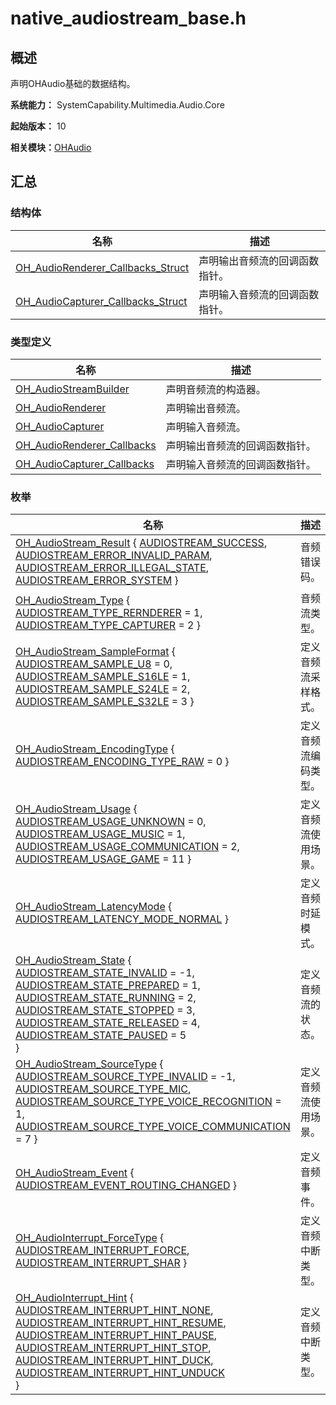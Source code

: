 # native_audiostream_base.h


## 概述

声明OHAudio基础的数据结构。

**系统能力：** SystemCapability.Multimedia.Audio.Core

**起始版本：** 10

**相关模块：**[OHAudio](_o_h_audio.md)


## 汇总


### 结构体

| 名称 | 描述 | 
| -------- | -------- |
| [OH_AudioRenderer_Callbacks_Struct](_o_h___audio_renderer___callbacks___struct.md) | 声明输出音频流的回调函数指针。 | 
| [OH_AudioCapturer_Callbacks_Struct](_o_h___audio_capturer___callbacks___struct.md) | 声明输入音频流的回调函数指针。 | 


### 类型定义

| 名称 | 描述 | 
| -------- | -------- |
| [OH_AudioStreamBuilder](_o_h_audio.md#oh_audiostreambuilder) | 声明音频流的构造器。 | 
| [OH_AudioRenderer](_o_h_audio.md#oh_audiorenderer) | 声明输出音频流。 | 
| [OH_AudioCapturer](_o_h_audio.md#oh_audiocapturer) | 声明输入音频流。 | 
| [OH_AudioRenderer_Callbacks](_o_h_audio.md#oh_audiorenderer_callbacks) | 声明输出音频流的回调函数指针。 | 
| [OH_AudioCapturer_Callbacks](_o_h_audio.md#oh_audiocapturer_callbacks) | 声明输入音频流的回调函数指针。 | 


### 枚举

| 名称 | 描述 | 
| -------- | -------- |
| [OH_AudioStream_Result](_o_h_audio.md#oh_audiostream_result) { [AUDIOSTREAM_SUCCESS](_o_h_audio.md), [AUDIOSTREAM_ERROR_INVALID_PARAM](_o_h_audio.md), [AUDIOSTREAM_ERROR_ILLEGAL_STATE](_o_h_audio.md), [AUDIOSTREAM_ERROR_SYSTEM](_o_h_audio.md) } | 音频错误码。 | 
| [OH_AudioStream_Type](_o_h_audio.md#oh_audiostream_type) { [AUDIOSTREAM_TYPE_RERNDERER](_o_h_audio.md) = 1, [AUDIOSTREAM_TYPE_CAPTURER](_o_h_audio.md) = 2 } | 音频流类型。 | 
| [OH_AudioStream_SampleFormat](_o_h_audio.md#oh_audiostream_sampleformat) { [AUDIOSTREAM_SAMPLE_U8](_o_h_audio.md) = 0, [AUDIOSTREAM_SAMPLE_S16LE](_o_h_audio.md) = 1, [AUDIOSTREAM_SAMPLE_S24LE](_o_h_audio.md) = 2, [AUDIOSTREAM_SAMPLE_S32LE](_o_h_audio.md) = 3 } | 定义音频流采样格式。 | 
| [OH_AudioStream_EncodingType](_o_h_audio.md#oh_audiostream_encodingtype) { [AUDIOSTREAM_ENCODING_TYPE_RAW](_o_h_audio.md) = 0 } | 定义音频流编码类型。 | 
| [OH_AudioStream_Usage](_o_h_audio.md#oh_audiostream_usage) { [AUDIOSTREAM_USAGE_UNKNOWN](_o_h_audio.md) = 0, [AUDIOSTREAM_USAGE_MUSIC](_o_h_audio.md) = 1, [AUDIOSTREAM_USAGE_COMMUNICATION](_o_h_audio.md) = 2, [AUDIOSTREAM_USAGE_GAME](_o_h_audio.md) = 11 } | 定义音频流使用场景。 | 
| [OH_AudioStream_LatencyMode](_o_h_audio.md#oh_audiostream_latencymode) { [AUDIOSTREAM_LATENCY_MODE_NORMAL](_o_h_audio.md) } | 定义音频时延模式。 | 
| [OH_AudioStream_State](_o_h_audio.md#oh_audiostream_state) {<br/>[AUDIOSTREAM_STATE_INVALID](_o_h_audio.md) = -1, [AUDIOSTREAM_STATE_PREPARED](_o_h_audio.md) = 1, [AUDIOSTREAM_STATE_RUNNING](_o_h_audio.md) = 2, [AUDIOSTREAM_STATE_STOPPED](_o_h_audio.md) = 3,<br/>[AUDIOSTREAM_STATE_RELEASED](_o_h_audio.md) = 4, [AUDIOSTREAM_STATE_PAUSED](_o_h_audio.md) = 5<br/>} | 定义音频流的状态。 | 
| [OH_AudioStream_SourceType](_o_h_audio.md#oh_audiostream_sourcetype) { [AUDIOSTREAM_SOURCE_TYPE_INVALID](_o_h_audio.md) = -1, [AUDIOSTREAM_SOURCE_TYPE_MIC](_o_h_audio.md), [AUDIOSTREAM_SOURCE_TYPE_VOICE_RECOGNITION](_o_h_audio.md) = 1, [AUDIOSTREAM_SOURCE_TYPE_VOICE_COMMUNICATION](_o_h_audio.md) = 7 } | 定义音频流使用场景。 | 
| [OH_AudioStream_Event](_o_h_audio.md#oh_audiostream_event) { [AUDIOSTREAM_EVENT_ROUTING_CHANGED](_o_h_audio.md) } | 定义音频事件。 | 
| [OH_AudioInterrupt_ForceType](_o_h_audio.md#oh_audiointerrupt_forcetype) { [AUDIOSTREAM_INTERRUPT_FORCE](_o_h_audio.md), [AUDIOSTREAM_INTERRUPT_SHAR](_o_h_audio.md) } | 定义音频中断类型。 | 
| [OH_AudioInterrupt_Hint](_o_h_audio.md#oh_audiointerrupt_hint) {<br/>[AUDIOSTREAM_INTERRUPT_HINT_NONE](_o_h_audio.md), [AUDIOSTREAM_INTERRUPT_HINT_RESUME](_o_h_audio.md), [AUDIOSTREAM_INTERRUPT_HINT_PAUSE](_o_h_audio.md), [AUDIOSTREAM_INTERRUPT_HINT_STOP](_o_h_audio.md),<br/>[AUDIOSTREAM_INTERRUPT_HINT_DUCK](_o_h_audio.md), [AUDIOSTREAM_INTERRUPT_HINT_UNDUCK](_o_h_audio.md)<br/>} | 定义音频中断类型。 | 
